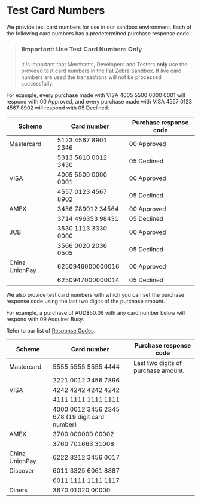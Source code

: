 # Test Card Numbers

We provide test card numbers for use in our sandbox environment. Each of the following card numbers has a predetermined purchase response code.

> ### ❗️Important: Use Test Card Numbers Only
>
> It is important that Merchants, Developers and Testers **only** use the provided test card numbers in the Fat Zebra Sandbox. If live card numbers are used the transactions will not be processed successfully.

For example, every purchase made with VISA 4005 5500 0000 0001 will respond with 00 Approved, and every purchase made with VISA 4557 0123 4567 8902 will respond with 05 Declined.

| Scheme         | Card number         | Purchase response code |
| -------------- | ------------------- | ---------------------- |
| Mastercard     | 5123 4567 8901 2346 | 00 Approved            |
|                | 5313 5810 0012 3430 | 05 Declined            |
| VISA           | 4005 5500 0000 0001 | 00 Approved            |
|                | 4557 0123 4567 8902 | 05 Declined            |
| AMEX           | 3456 789012 34564   | 00 Approved            |
|                | 3714 496353 98431   | 05 Declined            |
| JCB            | 3530 1113 3330 0000 | 00 Approved            |
|                | 3566 0020 2036 0505 | 05 Declined            |
| China UnionPay | 6250946000000016    | 00 Approved            |
|                | 6250947000000014    | 05 Declined            |

We also provide test card numbers with which you can set the purchase response code using the last two digits of the purchase amount.

For example, a purchase of AUD$50.09 with any card number below will respond with 09 Acquirer Busy.

Refer to our list of [Response Codes](https://docs.fatzebra.com/docs/response-codes).

| Scheme         | Card number                                    | Purchase response code              |
| -------------- | ---------------------------------------------- | ----------------------------------- |
| Mastercard     | 5555 5555 5555 4444                            | Last two digits of purchase amount. |
|                | 2221 0012 3456 7896                            |                                     |
| VISA           | 4242 4242 4242 4242                            |                                     |
|                | 4111 1111 1111 1111                            |                                     |
|                | 4000 0012 3456 2345 678 (19 digit card number) |                                     |
| AMEX           | 3700 000000 00002                              |                                     |
|                | 3760 701663 31008                              |                                     |
| China UnionPay | 6222 8212 3456 0017                            |                                     |
| Discover       | 6011 3325 6061 8887                            |                                     |
|                | 6011 1111 1111 1117                            |                                     |
| Diners         | 3670 01020 00000                               |                                     |

